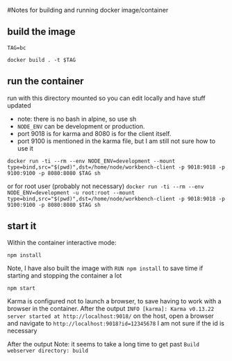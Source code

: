 #Notes for building and running docker image/container

## build the image

`TAG=bc`

`docker build . -t $TAG`

## run the container

run with this directory mounted so you can edit locally and have stuff updated
- note: there is no bash in alpine, so use sh
- `NODE_ENV` can be development or production.
- port 9018 is for karma and 8080 is for the client itself. 
- port 9100 is mentioned in the karma file, but I am still not sure how to use it

`docker run -ti --rm --env NODE_ENV=development --mount type=bind,src="$(pwd)",dst=/home/node/workbench-client -p 9018:9018 -p 9100:9100 -p 8080:8080 $TAG sh`

or for root user (probably not necessary)
`docker run -ti --rm --env NODE_ENV=development -u root:root --mount type=bind,src="$(pwd)",dst=/home/node/workbench-client -p 9018:9018 -p 9100:9100 -p 8080:8080 $TAG sh`

## start it

Within the container interactive mode:

`npm install`

Note, I have also built the image with `RUN npm install` to save time if starting and stopping the container a lot

`npm start`

Karma is configured not to launch a browser, to save having to work with a browser in the container. 
After the output `INFO [karma]: Karma v0.13.22 server started at http://localhost:9018/` on the host, open a browser
and navigate to `http://localhost:9018?id=12345678`
I am not sure if the id is necessary

After the output 
Note: it seems to take a long time to get past `Build webserver directory: build`